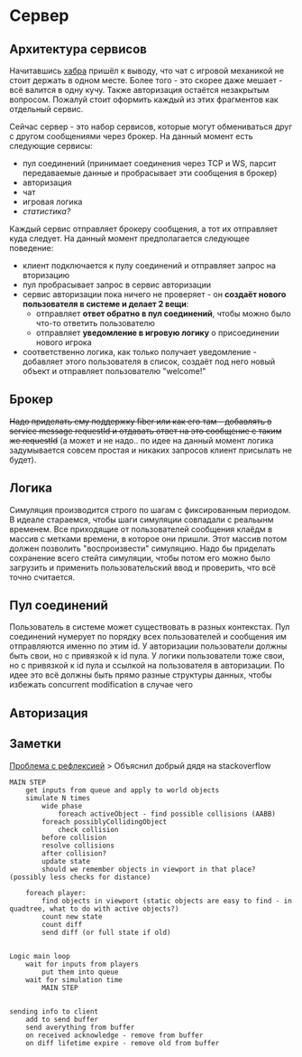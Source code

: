 # Сервер


## Архитектура сервисов

Начитавшись [хабра](https://habrahabr.ru/company/mailru/blog/220359/) пришёл к выводу, что чат с игровой механикой не стоит держать в одном месте. Более того - это скорее даже мешает - всё валится в одну кучу. Также авторизация остаётся незакрытым вопросом. Пожалуй стоит оформить каждый из этих фрагментов как отдельный сервис.

Сейчас сервер - это набор сервисов, которые могут обмениваться друг с другом сообщениями через брокер. На данный момент есть следующие сервисы:
- пул соединений (принимает соединения через TCP и WS, парсит передаваемые данные и пробрасывает эти сообщения в брокер)
- авторизация
- чат
- игровая логика
- _статистика?_

Каждый сервис отправляет брокеру сообщения, а тот их отправляет куда следует. На данный момент предполагается следующее поведение:
- клиент подключается к пулу соединений и отправляет запрос на вторизацию
- пул пробрасывает запрос в сервис авторизации
- сервис авторизации пока ничего не проверяет - он **создаёт нового пользователя в системе и делает 2 вещи**: 
    - отправляет **ответ обратно в пул соединений**, чтобы можно было что-то ответить пользователю
    - отправляет **уведомление в игровую логику** о присоединении нового игрока
- соответственно логика, как только получает уведомление - добавляет этого пользователя в список, создаёт под него новый объект и отправляет пользователю "welcome!"

## Брокер
~~Надо приделать ему поддержку fiber или как его там - добавлять в service message requestId и отдавать ответ на это сообщение с таким же requestId~~ (а может и не надо.. по идее на данный момент логика задумывается совсем простая и никаких запросов клиент присылать не будет).

## Логика

Симуляция производится строго по шагам с фиксированным периодом. В идеале стараемся, чтобы шаги симуляции совпадали с реальынм временем. Все приходящие от пользователей сообщения клаёдм в массив с метками времени, в которое они пришли. Этот массив потом должен позволить "воспроизвести" симуляцию. Надо бы приделать сохранение всего стейта симуляции, чтобы потом его можно было загрузить и применить пользовательский ввод и проверить, что всё точно считается. 

## Пул соединений

Пользователь в системе может существовать в разных контекстах. Пул соединений нумерует по порядку всех пользователей и сообщения им отправляются именно по этим id. У авторизации пользователи должны быть свои, но с привязкой к id пула.
У логики пользователи тоже свои, но с привязкой к id пула и ссылкой на пользователя в авторизации. По идее это всё должны быть прямо разные структуры данных, чтобы избежать concurrent modification в случае чего

## Авторизация




## Заметки

[Проблема с рефлексией](http://play.golang.org/p/AlQ9rOdXJU)
    > Объяснил добрый дядя на stackoverflow
  
   

    MAIN STEP
        get inputs from queue and apply to world objects
        simulate N times
            wide phase
                foreach activeObject - find possible collisions (AABB)
            foreach possiblyCollidingObject
                check collision
            before collision
            resolve collisions
            after collision?
            update state
            should we remember objects in viewport in that place? (possibly less checks for distance)
    
        foreach player: 
            find objects in viewport (static objects are easy to find - in quadtree, what to do with active objects?)
            count new state
            count diff
            send diff (or full state if old)
    
    
    Logic main loop 
        wait for inputs from players
            put them into queue
        wait for simulation time
            MAIN STEP
    
    
    sending info to client
        add to send buffer
        send averything from buffer
        on received acknowledge - remove from buffer
        on diff lifetime expire - remove old from buffer
